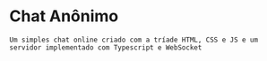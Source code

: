 # Chat Anônimo

    Um simples chat online criado com a tríade HTML, CSS e JS e um servidor implementado com Typescript e WebSocket
